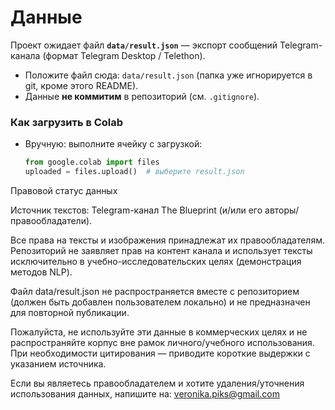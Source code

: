 # Данные

Проект ожидает файл **`data/result.json`** — экспорт сообщений Telegram-канала (формат Telegram Desktop / Telethon).

- Положите файл сюда: `data/result.json` (папка уже игнорируется в git, кроме этого README).
- Данные **не коммитим** в репозиторий (см. `.gitignore`).

### Как загрузить в Colab
- Вручную: выполните ячейку с загрузкой:
  ```python
  from google.colab import files
  uploaded = files.upload()  # выберите result.json

Правовой статус данных

Источник текстов: Telegram-канал The Blueprint (и/или его авторы/правообладатели).

Все права на тексты и изображения принадлежат их правообладателям.
Репозиторий не заявляет прав на контент канала и использует тексты исключительно в учебно-исследовательских целях (демонстрация методов NLP).

Файл data/result.json не распространяется вместе с репозиторием (должен быть добавлен пользователем локально) и не предназначен для повторной публикации.

Пожалуйста, не используйте эти данные в коммерческих целях и не распространяйте корпус вне рамок личного/учебного использования.
При необходимости цитирования — приводите короткие выдержки с указанием источника.

Если вы являетесь правообладателем и хотите удаления/уточнения использования данных, напишите на: veronika.piks@gmail.com
